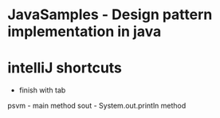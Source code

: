 # JavaSamples - Design pattern implementation in java



# intelliJ shortcuts
- finish with tab

psvm - main method
sout - System.out.println method
